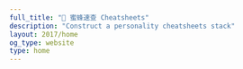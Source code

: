 ```yaml
---
full_title: "🐝 蜜蜂速查 Cheatsheets"
description: "Construct a personality cheatsheets stack"
layout: 2017/home
og_type: website
type: home
---
```

